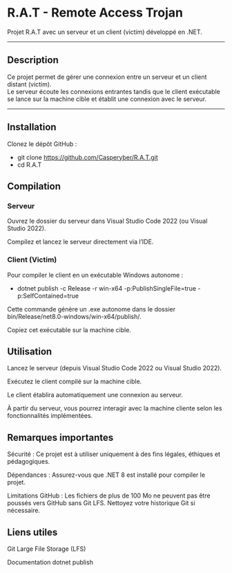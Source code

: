 # R.A.T - Remote Access Trojan

Projet R.A.T avec un serveur et un client (victim) développé en .NET.

---

## Description

Ce projet permet de gérer une connexion entre un serveur et un client distant (victim).  
Le serveur écoute les connexions entrantes tandis que le client exécutable se lance sur la machine cible et établit une connexion avec le serveur.

---

## Installation

Clonez le dépôt GitHub :

  - git clone https://github.com/Casperyber/R.A.T.git
  - cd R.A.T

## Compilation

### Serveur

Ouvrez le dossier du serveur dans Visual Studio Code 2022 (ou Visual Studio 2022).

Compilez et lancez le serveur directement via l’IDE.

### Client (Victim)

Pour compiler le client en un exécutable Windows autonome :

  - dotnet publish -c Release -r win-x64 -p:PublishSingleFile=true -p:SelfContained=true

Cette commande génère un .exe autonome dans le dossier bin/Release/net8.0-windows/win-x64/publish/.

Copiez cet exécutable sur la machine cible.

## Utilisation

Lancez le serveur (depuis Visual Studio Code 2022 ou Visual Studio 2022).

Exécutez le client compilé sur la machine cible.

Le client établira automatiquement une connexion au serveur.

À partir du serveur, vous pourrez interagir avec la machine cliente selon les fonctionnalités implémentées.

## Remarques importantes

Sécurité : Ce projet est à utiliser uniquement à des fins légales, éthiques et pédagogiques.

Dépendances : Assurez-vous que .NET 8 est installé pour compiler le projet.

Limitations GitHub : Les fichiers de plus de 100 Mo ne peuvent pas être poussés vers GitHub sans Git LFS. Nettoyez votre historique Git si nécessaire.

## Liens utiles

Git Large File Storage (LFS)

Documentation dotnet publish

